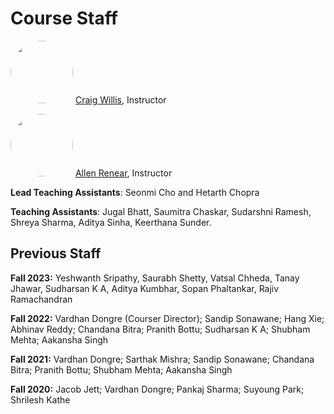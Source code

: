 # Course Staff

<img style="border-radius: 50%; width: 100px" src="https://ischool.illinois.edu/sites/default/files/styles/normal_square/public/images/willis-sq.jpg"/> [Craig Willis](https://ischool.illinois.edu/people/craig-willis), Instructor

<img style="border-radius: 50%; width: 100px" src="https://ischool.illinois.edu/sites/default/files/styles/normal_square/public/mi7/renear_2012_cropped_portrait.jpg"/> [Allen Renear](https://ischool.illinois.edu/people/allen-renear), Instructor

**Lead Teaching Assistants**: Seonmi Cho and Hetarth Chopra 

**Teaching Assistants**: Jugal Bhatt, Saumitra Chaskar, Sudarshni Ramesh, Shreya Sharma, Aditya Sinha, Keerthana Sunder.


## Previous Staff
**Fall 2023:** Yeshwanth Sripathy, Saurabh Shetty, Vatsal Chheda, Tanay Jhawar, Sudharsan K A, Aditya Kumbhar, Sopan Phaltankar, Rajiv Ramachandran

**Fall 2022:** Vardhan Dongre (Courser Director); Sandip Sonawane; Hang Xie; Abhinav Reddy; Chandana Bitra; Pranith Bottu; Sudharsan K A; Shubham Mehta; Aakansha Singh 

**Fall 2021:** Vardhan Dongre; Sarthak Mishra; Sandip Sonawane; Chandana Bitra; Pranith Bottu; Shubham Mehta; Aakansha Singh 

**Fall 2020:** Jacob Jett; Vardhan Dongre; Pankaj Sharma; Suyoung Park; Shrilesh Kathe <br />
